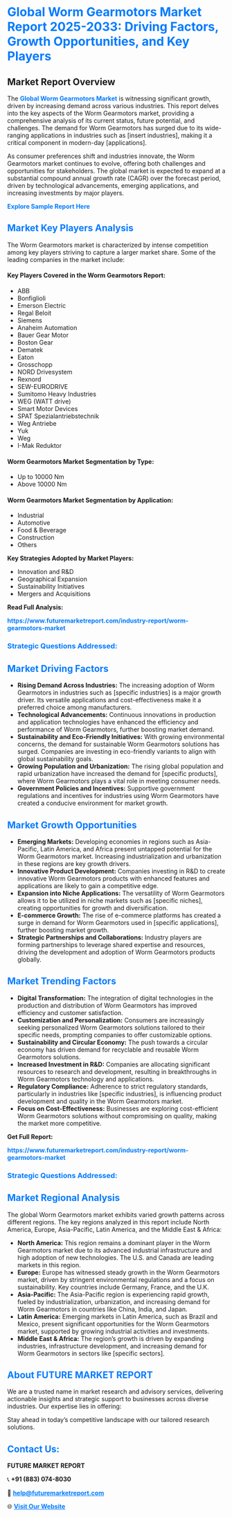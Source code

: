 <h1 style="color: #007BFF;">Global Worm Gearmotors Market Report 2025-2033: Driving Factors, Growth Opportunities, and Key Players</h1>

<section id="overview">
<h2>Market Report Overview</h2>
<p>The <a href="https://www.futuremarketreport.com/industry-report/worm-gearmotors-market" style="color: #007BFF; text-decoration: none;"><strong>Global Worm Gearmotors Market</strong></a> is witnessing significant growth, driven by increasing demand across various industries. This report delves into the key aspects of the Worm Gearmotors market, providing a comprehensive analysis of its current status, future potential, and challenges. The demand for Worm Gearmotors has surged due to its wide-ranging applications in industries such as [insert industries], making it a critical component in modern-day [applications].</p>
<p>As consumer preferences shift and industries innovate, the Worm Gearmotors market continues to evolve, offering both challenges and opportunities for stakeholders. The global market is expected to expand at a substantial compound annual growth rate (CAGR) over the forecast period, driven by technological advancements, emerging applications, and increasing investments by major players.</p>
</section>

<section id="overview">
<p><a href="https://www.futuremarketreport.com/request-sample/reportId=90701" style="color: #007BFF; text-decoration: none;"><strong>Explore Sample Report Here</strong></a></p>
</section>

<section id="key-players">
<h2 style="color: #007BFF;">Market Key Players Analysis</h2>
<p>The Worm Gearmotors market is characterized by intense competition among key players striving to capture a larger market share. Some of the leading companies in the market include:</p>
<h4>Key Players Covered in the Worm Gearmotors Report:</h4>
<ul><li>ABB</li><li>Bonfiglioli</li><li>Emerson Electric</li><li>Regal Beloit</li><li>Siemens</li><li>Anaheim Automation</li><li>Bauer Gear Motor</li><li>Boston Gear</li><li>Dematek</li><li>Eaton</li><li>Grosschopp</li><li>NORD Drivesystem</li><li>Rexnord</li><li>SEW-EURODRIVE</li><li>Sumitomo Heavy Industries</li><li>WEG (WATT drive)</li><li>Smart Motor Devices</li><li>SPAT Spezialantriebstechnik</li><li>Weg Antriebe</li><li>Yuk</li><li>Weg</li><li>I-Mak Reduktor</li></ul>
<h4>Worm Gearmotors Market Segmentation by Type:</h4>
<ul><li>Up to 10000 Nm</li><li>Above 10000 Nm</li></ul>

<h4>Worm Gearmotors Market Segmentation by Application:</h4>
<ul><li>Industrial</li><li>Automotive</li><li>Food &amp; Beverage</li><li>Construction</li><li>Others</li></ul>
<p><strong>Key Strategies Adopted by Market Players:</strong></p>
<ul>
<li>Innovation and R&D</li>
<li>Geographical Expansion</li>
<li>Sustainability Initiatives</li>
<li>Mergers and Acquisitions</li>
</ul>
</section>

<section>
<p><strong>Read Full Analysis: </strong></p><a href="https://www.futuremarketreport.com/industry-report/worm-gearmotors-market" style="color: #007BFF; text-decoration: none;"><strong>https://www.futuremarketreport.com/industry-report/worm-gearmotors-market</strong></a>
<h3 style="color: #007BFF;">Strategic Questions Addressed:</h3>
</section>

<section id="driving-factors">
<h2 style="color: #007BFF;">Market Driving Factors</h2>
<ul>
<li><strong>Rising Demand Across Industries:</strong> The increasing adoption of Worm Gearmotors in industries such as [specific industries] is a major growth driver. Its versatile applications and cost-effectiveness make it a preferred choice among manufacturers.</li>
<li><strong>Technological Advancements:</strong> Continuous innovations in production and application technologies have enhanced the efficiency and performance of Worm Gearmotors, further boosting market demand.</li>
<li><strong>Sustainability and Eco-Friendly Initiatives:</strong> With growing environmental concerns, the demand for sustainable Worm Gearmotors solutions has surged. Companies are investing in eco-friendly variants to align with global sustainability goals.</li>
<li><strong>Growing Population and Urbanization:</strong> The rising global population and rapid urbanization have increased the demand for [specific products], where Worm Gearmotors plays a vital role in meeting consumer needs.</li>
<li><strong>Government Policies and Incentives:</strong> Supportive government regulations and incentives for industries using Worm Gearmotors have created a conducive environment for market growth.</li>
</ul>
</section>

<section id="growth-opportunities">
<h2 style="color: #007BFF;">Market Growth Opportunities</h2>
<ul>
<li><strong>Emerging Markets:</strong> Developing economies in regions such as Asia-Pacific, Latin America, and Africa present untapped potential for the Worm Gearmotors market. Increasing industrialization and urbanization in these regions are key growth drivers.</li>
<li><strong>Innovative Product Development:</strong> Companies investing in R&D to create innovative Worm Gearmotors products with enhanced features and applications are likely to gain a competitive edge.</li>
<li><strong>Expansion into Niche Applications:</strong> The versatility of Worm Gearmotors allows it to be utilized in niche markets such as [specific niches], creating opportunities for growth and diversification.</li>
<li><strong>E-commerce Growth:</strong> The rise of e-commerce platforms has created a surge in demand for Worm Gearmotors used in [specific applications], further boosting market growth.</li>
<li><strong>Strategic Partnerships and Collaborations:</strong> Industry players are forming partnerships to leverage shared expertise and resources, driving the development and adoption of Worm Gearmotors products globally.</li>
</ul>
</section>

<section id="trending-factors">
<h2 style="color: #007BFF;">Market Trending Factors</h2>
<ul>
<li><strong>Digital Transformation:</strong> The integration of digital technologies in the production and distribution of Worm Gearmotors has improved efficiency and customer satisfaction.</li>
<li><strong>Customization and Personalization:</strong> Consumers are increasingly seeking personalized Worm Gearmotors solutions tailored to their specific needs, prompting companies to offer customizable options.</li>
<li><strong>Sustainability and Circular Economy:</strong> The push towards a circular economy has driven demand for recyclable and reusable Worm Gearmotors solutions.</li>
<li><strong>Increased Investment in R&D:</strong> Companies are allocating significant resources to research and development, resulting in breakthroughs in Worm Gearmotors technology and applications.</li>
<li><strong>Regulatory Compliance:</strong> Adherence to strict regulatory standards, particularly in industries like [specific industries], is influencing product development and quality in the Worm Gearmotors market.</li>
<li><strong>Focus on Cost-Effectiveness:</strong> Businesses are exploring cost-efficient Worm Gearmotors solutions without compromising on quality, making the market more competitive.</li>
</ul>
</section>

<section>
<p><strong>Get Full Report: </strong></p><a href="https://www.futuremarketreport.com/industry-report/worm-gearmotors-market" style="color: #007BFF; text-decoration: none;"><strong>https://www.futuremarketreport.com/industry-report/worm-gearmotors-market</strong></a>
<h3 style="color: #007BFF;">Strategic Questions Addressed:</h3>
</section>


<section id="regional-analysis">
<h2 style="color: #007BFF;">Market Regional Analysis</h2>
<p>The global Worm Gearmotors market exhibits varied growth patterns across different regions. The key regions analyzed in this report include North America, Europe, Asia-Pacific, Latin America, and the Middle East & Africa:</p>
<ul>
<li><strong>North America:</strong> This region remains a dominant player in the Worm Gearmotors market due to its advanced industrial infrastructure and high adoption of new technologies. The U.S. and Canada are leading markets in this region.</li>
<li><strong>Europe:</strong> Europe has witnessed steady growth in the Worm Gearmotors market, driven by stringent environmental regulations and a focus on sustainability. Key countries include Germany, France, and the U.K.</li>
<li><strong>Asia-Pacific:</strong> The Asia-Pacific region is experiencing rapid growth, fueled by industrialization, urbanization, and increasing demand for Worm Gearmotors in countries like China, India, and Japan.</li>
<li><strong>Latin America:</strong> Emerging markets in Latin America, such as Brazil and Mexico, present significant opportunities for the Worm Gearmotors market, supported by growing industrial activities and investments.</li>
<li><strong>Middle East & Africa:</strong> The region’s growth is driven by expanding industries, infrastructure development, and increasing demand for Worm Gearmotors in sectors like [specific sectors].</li>
</ul>
</section>

<footer>
<h2 style="color: #007BFF;">About FUTURE MARKET REPORT</h2>
<p>We are a trusted name in market research and advisory services, delivering actionable insights and strategic support to businesses across diverse industries. Our expertise lies in offering:</p>

<p>Stay ahead in today’s competitive landscape with our tailored research solutions.</p>

<h2 style="color: #007BFF;">Contact Us:</h2>
<p><strong>FUTURE MARKET REPORT</strong></p>
<p>📞 <strong>+91 (883) 074-8030</strong></p>
<p>📧 <strong><a href="mailto:help@futuremarketreport.com" style="color: #007BFF;">help@futuremarketreport.com</a></strong></p>
<p>🌐 <strong><a href="https://www.futuremarketreport.com/" style="color: #007BFF;">Visit Our Website</a></strong></p>
</footer>